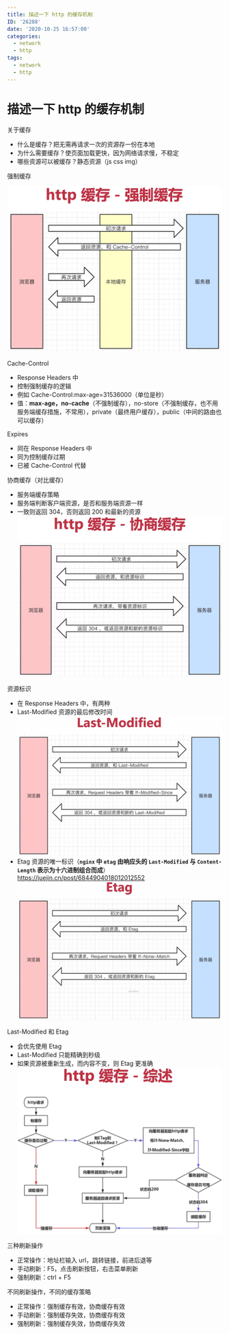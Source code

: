 ```yaml
---
title: 描述一下 http 的缓存机制
ID: '26288'
date: '2020-10-25 16:57:00'
categories:
  - network
  - http
tags:
  - network
  - http
---
```


# 描述一下 http 的缓存机制

关于缓存

- 什么是缓存？把无需再请求一次的资源存一份在本地
- 为什么需要缓存？使页面加载更快，因为网络请求慢，不稳定
- 哪些资源可以被缓存？静态资源（js css img）

强制缓存

![](./images/3838812698.png)

Cache-Control

- Response Headers 中
- 控制强制缓存的逻辑
- 例如 Cache-Control:max-age=31536000（单位是秒）
- 值：**max-age，no-cache**（不强制缓存），no-store（不强制缓存，也不用服务端缓存措施，不常用），private（最终用户缓存），public（中间的路由也可以缓存）

Expires

- 同在 Response Headers 中
- 同为控制缓存过期
- 已被 Cache-Control 代替

协商缓存（对比缓存）

- 服务端缓存策略
- 服务端判断客户端资源，是否和服务端资源一样
- 一致则返回 304，否则返回 200 和最新的资源  
    ![](./images/1501089056.png)

资源标识

- 在 Response Headers 中，有两种
- Last-Modified 资源的最后修改时间  
    ![](./images/1619832831.png)
- Etag 资源的唯一标识（**`nginx` 中 `etag` 由响应头的 `Last-Modified` 与 `Content-Length` 表示为十六进制组合而成**）https://juejin.cn/post/6844904018012012552  
    ![](./images/3247340338.png)

Last-Modified 和 Etag

- 会优先使用 Etag
- Last-Modified 只能精确到秒级
- 如果资源被重新生成，而内容不变，则 Etag 更准确  
    ![](./images/709619993.png)

三种刷新操作

- 正常操作：地址栏输入 url，跳转链接，前进后退等
- 手动刷新：F5，点击刷新按钮，右击菜单刷新
- 强制刷新：ctrl + F5

不同刷新操作，不同的缓存策略

- 正常操作：强制缓存有效，协商缓存有效
- 手动刷新：强制缓存失效，协商缓存有效
- 强制刷新：强制缓存失效，协商缓存失效
 
 
 
 
 
